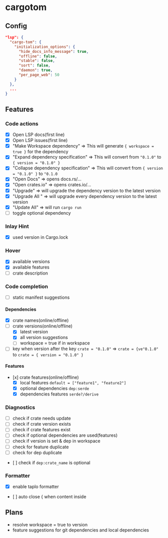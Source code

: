 # cargotom
## Config
```json
"lsp": {
  "cargo-tom": {
    "initialization_options": {
      "hide_docs_info_message": true,
      "offline": false,
      "stable": false,
      "sort": false,
      "daemon": true,
      "per_page_web": 50
    }
  },
  ...
}
```
## Features
### Code actions
- [x] Open LSP docs(first line)
- [x] Open LSP issues(first line)
- [x] "Make Workspace dependency" => This will generate `{ workspace = true }` for the dependency
- [x] "Expand dependency specification" => This will convert from `"0.1.0"` to `{ version = "0.1.0" }`
- [x] "Collapse dependency specification" => This will convert from `{ version = "0.1.0" }` to `"0.1.0`
- [x] "Open Docs" => opens docs.rs/...
- [x] "Open crates.io" => opens crates.io/...
- [x] "Upgrade" => will upgrade the dependency version to the latest version
- [x] "Upgrade All " => will upgrade every dependency version to the latest version
- [x] "Update All" => will run `cargo run`
- [ ] toggle optional dependency

### Inlay Hint
- [x] used version in Cargo.lock

### Hover
- [x] available versions
- [x] available features
- [ ] crate description

### Code completion
- [ ] static manifest suggestions

#### Dependencies
- [x] crate names(online/offline)
- [ ] crate versions(online/offline)
  - [x] latest version
  - [x] all version suggestions
  - [ ] workspace = true if in workspace
- [ ] key when version after the key `crate = "0.1.0"` => `crate = {ve"0.1.0"` to `crate = { version = "0.1.0" }`

#### Features
- [x] crate features(online/offline)
  - [x] local features `default = ["feature1", "feature2"]`
  - [x] optional dependencies `dep:serde`
  - [x] dependencies features `serde?/derive`

### Diagnostics
- [ ] check if crate needs update
- [ ] check if crate version exists
- [ ] check if crate features exist
- [ ] check if optional dependencies are used(features)
- [ ] check if version is set & dep in workspace
- [ ] check for feature duplicate
- [ ] check for dep duplicate
- [ ] check if `dep:crate_name` is optional

### Formatter
- [x] enable taplo formatter
- [ ] auto close { when content inside

## Plans
- resolve workspace = true to version
- feature suggestions for git dependencies and local dependencies
